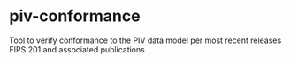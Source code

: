 # piv-conformance
Tool to verify conformance to the PIV data model per most recent releases FIPS 201 and associated publications

